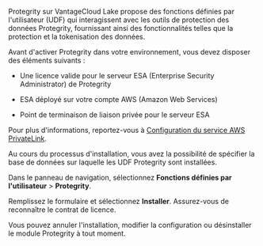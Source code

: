 Protegrity sur VantageCloud Lake propose des fonctions définies par l'utilisateur (UDF) qui interagissent avec les outils de protection des données Protegrity, fournissant ainsi des fonctionnalités telles que la protection et la tokenisation des données.

Avant d'activer Protegrity dans votre environnement, vous devez disposer des éléments suivants :

-   Une licence valide pour le serveur ESA (Enterprise Security Administrator) de Protegrity

-   ESA déployé sur votre compte AWS (Amazon Web Services)

-   Point de terminaison de liaison privée pour le serveur ESA

Pour plus d'informations, reportez-vous à [Configuration du service AWS PrivateLink](https://docs.teradata.com/access/sources/dita/topic?dita:topicPath=clt1707128377930.dita).

Au cours du processus d'installation, vous avez la possibilité de spécifier la base de données sur laquelle les UDF Protegrity sont installées.

Dans le panneau de navigation, sélectionnez **Fonctions définies par l'utilisateur** \> **Protegrity**.

Remplissez le formulaire et sélectionnez **Installer**. Assurez-vous de reconnaître le contrat de licence.

Vous pouvez annuler l'installation, modifier la configuration ou désinstaller le module Protegrity à tout moment.
